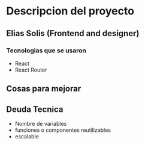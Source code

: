 # Descripcion del proyecto

## Elias Solis (Frontend and designer)

### Tecnologias que se usaron 
* React
* React Router

## Cosas para mejorar


## Deuda Tecnica

* Nombre de variables
* funciones o componentes reutilizables
* escalable